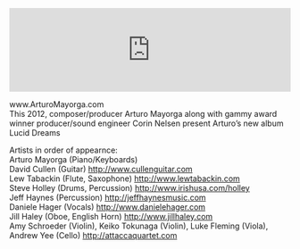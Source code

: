 <p><iframe src="http://www.youtube.com/embed/yb-zxYBKzC4" frameborder="0" height="auto" width="100%"></iframe></p>
<p>www.ArturoMayorga.com<br>
This 2012, composer/producer Arturo Mayorga along with gammy award winner producer/sound engineer Corin Nelsen present Arturo’s new album Lucid Dreams</p>
<p>Artists in order of appearnce:<br>
Arturo Mayorga (Piano/Keyboards)<br>
David Cullen (Guitar) <a href="http://www.cullenguitar.com">http://www.cullenguitar.com</a><br>
Lew Tabackin (Flute, Saxophone) <a href="http://www.lewtabackin.com">http://www.lewtabackin.com</a><br>
Steve Holley (Drums, Percussion)&nbsp;<a href="http://www.irishusa.com/holley">http://www.irishusa.com/holley</a><br>
Jeff Haynes (Percussion) <a href="http://jeffhaynesmusic.com">http://jeffhaynesmusic.com</a><br> Daniele Hager (Vocals) <a href="http://www.danielehager.com">http://www.danielehager.com</a><br>
Jill Haley (Oboe, English Horn) <a href="http://www.jillhaley.com">http://www.jillhaley.com</a><br>
Amy Schroeder (Violin), Keiko Tokunaga (Violin), Luke Fleming (Viola), Andrew Yee (Cello) <a href="http://attaccaquartet.com">http://attaccaquartet.com</a><script type="text/javascript">amayorgaSetBg("video");</script></p>

